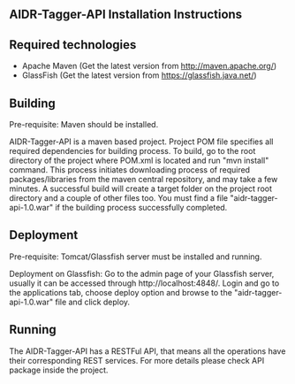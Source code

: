 AIDR-Tagger-API Installation Instructions
----------------------------------------

Required technologies
---------------------
* Apache Maven (Get the latest version from http://maven.apache.org/)
* GlassFish (Get the latest version from https://glassfish.java.net/)

Building 
--------
Pre-requisite: Maven should be installed.

AIDR-Tagger-API is a maven based project. Project POM file specifies all required dependencies for building process. To build, go to the root directory of the project where POM.xml is located and run "mvn install" command. This process initiates downloading process of required packages/libraries from the maven central repository, and may take a few minutes. A successful build will create a target folder on the project root directory and a couple of other files too.  You must find a file "aidr-tagger-api-1.0.war" if the building process successfully completed.

Deployment
----------
Pre-requisite: Tomcat/Glassfish server must be installed and running.

Deployment on Glassfish:
Go to the admin page of your Glassfish server, usually it can be accessed through http://localhost:4848/. Login and go to the applications tab, choose deploy option and browse to the "aidr-tagger-api-1.0.war" file and click deploy.


Running
-------
The AIDR-Tagger-API has a RESTFul API, that means all the operations have their corresponding REST services. For more details please check API package inside the project.
